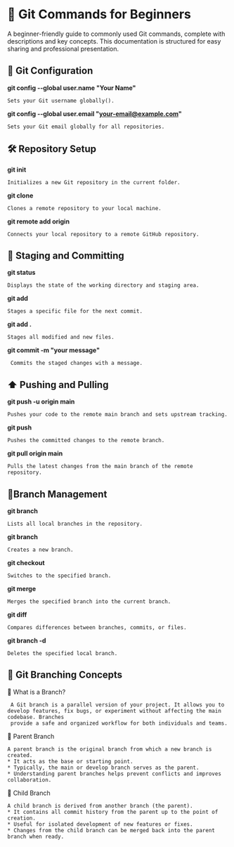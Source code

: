 

#  📗 Git Commands for Beginners #
A beginner-friendly guide to commonly used Git commands, complete with descriptions and key concepts. This documentation is structured for easy sharing and professional presentation.
## 🔧 Git Configuration ##
 **git config --global user.name "Your Name"**  
 
    Sets your Git username globally().

 **git config --global user.email "your-email@example.com"**  
 
    Sets your Git email globally for all repositories.

## 🛠️ Repository Setup ##
 **git init**  
 
    Initializes a new Git repository in the current folder.
 **git clone <repository-url>**  
 
    Clones a remote repository to your local machine.
 **git remote add origin <repository-url>**  
 
    Connects your local repository to a remote GitHub repository.




## 📄 Staging and Committing ##
 **git status**  
 
    Displays the state of the working directory and staging area.
 **git add <filename>**  
 
    Stages a specific file for the next commit.
 **git add .**  
 
    Stages all modified and new files.  
  **git commit -m "your message"**  
  
     Commits the staged changes with a message.

## ⬆️ Pushing and Pulling ##
  **git push -u origin main**  
  
    Pushes your code to the remote main branch and sets upstream tracking.
  **git push**  
  
    Pushes the committed changes to the remote branch.
  **git pull origin main**  
  
    Pulls the latest changes from the main branch of the remote repository.

## 🌿Branch Management ##
 **git branch**  
 
    Lists all local branches in the repository.

 **git branch <branch-name>**  
 
    Creates a new branch.

 **git checkout <branch-name>**  
 
    Switches to the specified branch.
 **git merge <branch-name>**  
 
    Merges the specified branch into the current branch.
 **git diff <branch-name>**  
 
    Compares differences between branches, commits, or files.
 **git branch -d <branch-name>**  
 
    Deletes the specified local branch.


## 🌱 Git Branching Concepts ##
🔹 What is a Branch?  

     A Git branch is a parallel version of your project. It allows you to develop features, fix bugs, or experiment without affecting the main codebase. Branches 
     provide a safe and organized workflow for both individuals and teams.

🔹 Parent Branch  

    A parent branch is the original branch from which a new branch is created.
    * It acts as the base or starting point.
    * Typically, the main or develop branch serves as the parent.
    * Understanding parent branches helps prevent conflicts and improves  collaboration.

🔹 Child Branch  

    A child branch is derived from another branch (the parent).
    * It contains all commit history from the parent up to the point of creation. 
    * Useful for isolated development of new features or fixes.
    * Changes from the child branch can be merged back into the parent branch when ready.

